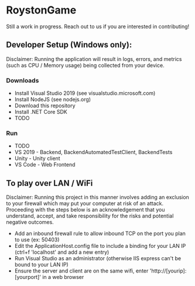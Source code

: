 # RoystonGame
Still a work in progress. Reach out to us if you are interested in contributing!

## Developer Setup (Windows only):
Disclaimer: Running the application will result in logs, errors, and metrics (such as CPU / Memory usage) being collected from your device.
### Downloads
  - Install Visual Studio 2019 (see visualstudio.microsoft.com)
  - Install NodeJS (see nodejs.org)
  - Download this repository
  - Install .NET Core SDK
  - TODO
### Run
  - TODO
  - VS 2019 - Backend, BackendAutomatedTestClient, BackendTests
  - Unity - Unity client
  - VS Code - Web Frontend

## To play over LAN / WiFi
Disclaimer: Running this project in this manner involves adding an exclusion to your firewall which may put your computer at risk of an attack. Proceeding with the steps below is an acknowledgement that you understand, accept, and take responsibility for the risks and potential negative outcomes.
  - Add an inbound firewall rule to allow inbound TCP on the port you plan to use (ex: 50403)
  - Edit the ApplicationHost.config file to include a binding for your LAN IP (ctrl+f 'localhost' and add a new entry)
  - Run Visual Studio as an administrator (otherwise IIS express can't be bound to your LAN IP)
  - Ensure the server and client are on the same wifi, enter 'http://[yourip]:[yourport]' in a web browser

